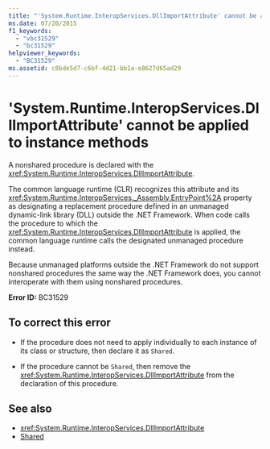 ```yaml
---
title: "'System.Runtime.InteropServices.DllImportAttribute' cannot be applied to instance methods"
ms.date: 07/20/2015
f1_keywords: 
  - "vbc31529"
  - "bc31529"
helpviewer_keywords: 
  - "BC31529"
ms.assetid: c8bde5d7-c6bf-4d21-bb1a-e8627d65ad29
---
```

# 'System.Runtime.InteropServices.DllImportAttribute' cannot be applied to instance methods
A nonshared procedure is declared with the <xref:System.Runtime.InteropServices.DllImportAttribute>.  
  
 The common language runtime (CLR) recognizes this attribute and its <xref:System.Runtime.InteropServices._Assembly.EntryPoint%2A> property as designating a replacement procedure defined in an unmanaged dynamic-link library (DLL) outside the .NET Framework. When code calls the procedure to which the <xref:System.Runtime.InteropServices.DllImportAttribute> is applied, the common language runtime calls the designated unmanaged procedure instead.  
  
 Because unmanaged platforms outside the .NET Framework do not support nonshared procedures the same way the .NET Framework does, you cannot interoperate with them using nonshared procedures.  
  
 **Error ID:** BC31529  
  
## To correct this error  
  
- If the procedure does not need to apply individually to each instance of its class or structure, then declare it as `Shared`.  
  
- If the procedure cannot be `Shared`, then remove the <xref:System.Runtime.InteropServices.DllImportAttribute> from the declaration of this procedure.  
  
## See also

- <xref:System.Runtime.InteropServices.DllImportAttribute>
- [Shared](../language-reference/modifiers/shared.md)
